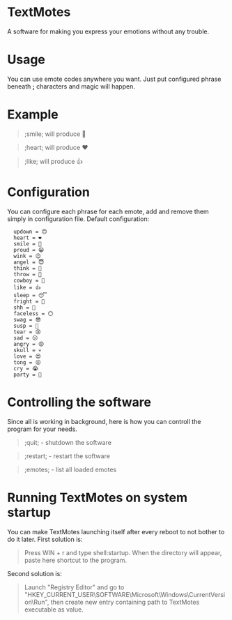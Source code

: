 # TextMotes
A software for making you express your emotions without any trouble.

# Usage
You can use emote codes anywhere you want. Just put configured phrase beneath **;** characters and magic will happen.

# Example
> ;smile; will produce 🙂

> ;heart; will produce ❤

> ;like; will produce 👍

# Configuration
You can configure each phrase for each emote, add and remove them simply in configuration file.
Default configuration:
```
  updown = 🙃
  heart = ❤
  smile = 🙂
  proud = 😁
  wink = 😉
  angel = 😇
  think = 🤔
  throw = 🤮
  cowboy = 🤠
  like = 👍
  sleep = 😴
  fright = 😬
  shh = 🤫
  faceless = 😶
  swag = 😎
  susp = 🧐
  tear = 😢
  sad = 😕
  angry = 😡
  skull = 💀
  love = 😍
  tong = 😛
  cry = 😭
  party = 🥳
```

# Controlling the software
Since all is working in background, here is how you can controll the program for your needs.
> ;quit; - shutdown the software

> ;restart; - restart the software

> ;emotes; - list all loaded emotes

# Running TextMotes on system startup
You can make TextMotes launching itself after every reboot to not bother to do it later.
First solution is:
> Press WIN + r and type shell:startup. When the directory will appear, paste here shortcut to the program.

Second solution is:
> Launch "Registry Editor" and go to "HKEY_CURRENT_USER\SOFTWARE\Microsoft\Windows\CurrentVersion\Run", then create new entry containing path to TextMotes executable as value.
